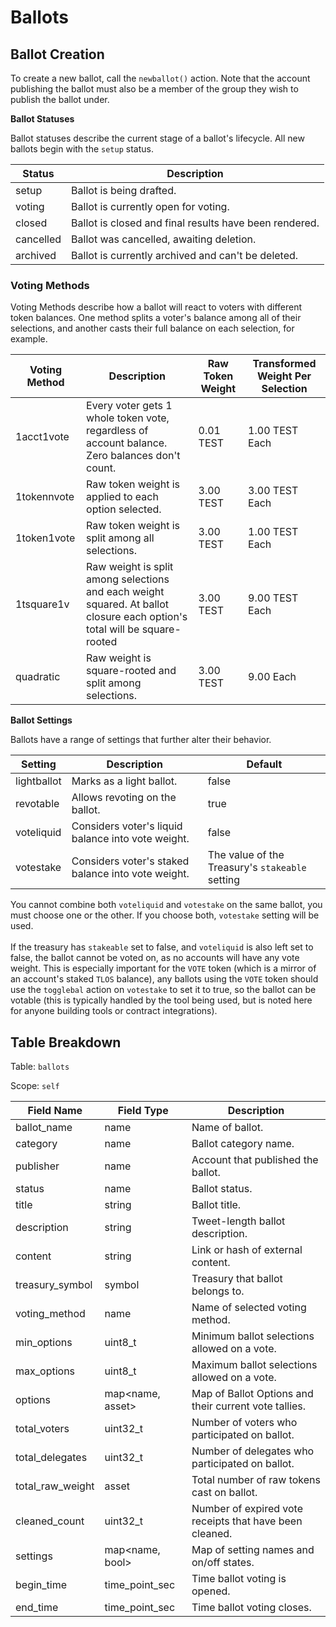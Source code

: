 # Ballots

## Ballot Creation

To create a new ballot, call the `newballot()` action. Note that the account publishing the ballot must also be a member of the group they wish to publish the ballot under.

**Ballot Statuses**

Ballot statuses describe the current stage of a ballot's lifecycle. All new ballots begin with the `setup` status.

| Status    | Description                                            |
| --------- | ------------------------------------------------------ |
| setup     | Ballot is being drafted.                               |
| voting    | Ballot is currently open for voting.                   |
| closed    | Ballot is closed and final results have been rendered. |
| cancelled | Ballot was cancelled, awaiting deletion.               |
| archived  | Ballot is currently archived and can't be deleted.     |

### Voting Methods

Voting Methods describe how a ballot will react to voters with different token balances. One method splits a voter's balance among all of their selections, and another casts their full balance on each selection, for example.

| Voting Method | Description                                                                                                               | Raw Token Weight | Transformed Weight Per Selection |
| ------------- | ------------------------------------------------------------------------------------------------------------------------- | ---------------- | -------------------------------- |
| 1acct1vote    | Every voter gets 1 whole token vote, regardless of account balance. Zero balances don't count.                            | 0.01 TEST        | 1.00 TEST Each                   |
| 1tokennvote   | Raw token weight is applied to each option selected.                                                                      | 3.00 TEST        | 3.00 TEST Each                   |
| 1token1vote   | Raw token weight is split among all selections.                                                                           | 3.00 TEST        | 1.00 TEST Each                   |
| 1tsquare1v    | Raw weight is split among selections and each weight squared. At ballot closure each option's total will be square-rooted | 3.00 TEST        | 9.00 TEST Each                   |
| quadratic     | Raw weight is square-rooted and split among selections.                                                                   | 3.00 TEST        | 9.00 Each                        |

**Ballot Settings**

Ballots have a range of settings that further alter their behavior.

| Setting     | Description                                        | Default                                         |
| ----------- | -------------------------------------------------- | ----------------------------------------------- |
| lightballot | Marks as a light ballot.                           | false                                           |
| revotable   | Allows revoting on the ballot.                     | true                                            |
| voteliquid  | Considers voter's liquid balance into vote weight. | false                                           |
| votestake   | Considers voter's staked balance into vote weight. | The value of the Treasury's `stakeable` setting |

You cannot combine both `voteliquid` and `votestake` on the same ballot, you must choose one or the other.  If you choose both, `votestake` setting will be used.\
\
If the treasury has `stakeable` set to false, and `voteliquid` is also left set to false, the ballot cannot be voted on, as no accounts will have any vote weight.  This is especially important for the `VOTE` token (which is a mirror of an account's staked `TLOS` balance), any ballots using the `VOTE` token should use the `togglebal` action on `votestake` to set it to true, so the ballot can be votable (this is typically handled by the tool being used, but is noted here for anyone building tools or contract integrations).

## Table Breakdown

Table: `ballots`

Scope: `self`

| Field Name         | Field Type        | Description                                             |
| ------------------ | ----------------- | ------------------------------------------------------- |
| ballot\_name       | name              | Name of ballot.                                         |
| category           | name              | Ballot category name.                                   |
| publisher          | name              | Account that published the ballot.                      |
| status             | name              | Ballot status.                                          |
| title              | string            | Ballot title.                                           |
| description        | string            | Tweet-length ballot description.                        |
| content            | string            | Link or hash of external content.                       |
| treasury\_symbol   | symbol            | Treasury that ballot belongs to.                        |
| voting\_method     | name              | Name of selected voting method.                         |
| min\_options       | uint8\_t          | Minimum ballot selections allowed on a vote.            |
| max\_options       | uint8\_t          | Maximum ballot selections allowed on a vote.            |
| options            | map\<name, asset> | Map of Ballot Options and their current vote tallies.   |
| total\_voters      | uint32\_t         | Number of voters who participated on ballot.            |
| total\_delegates   | uint32\_t         | Number of delegates who participated on ballot.         |
| total\_raw\_weight | asset             | Total number of raw tokens cast on ballot.              |
| cleaned\_count     | uint32\_t         | Number of expired vote receipts that have been cleaned. |
| settings           | map\<name, bool>  | Map of setting names and on/off states.                 |
| begin\_time        | time\_point\_sec  | Time ballot voting is opened.                           |
| end\_time          | time\_point\_sec  | Time ballot voting closes.                              |
